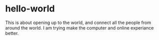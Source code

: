 # hello-world
This is about opening up to the world, and connect all the people from around the world.
I am trying make the computer and online experiance better.
